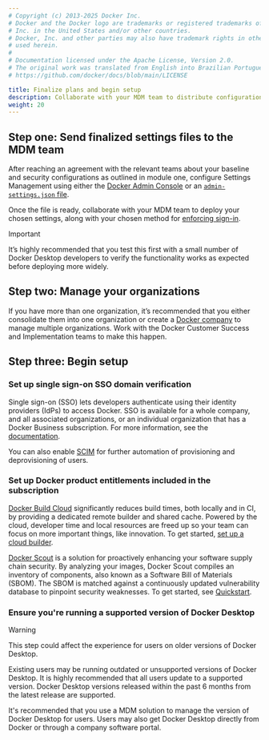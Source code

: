 ```yaml
---
# Copyright (c) 2013-2025 Docker Inc.
# Docker and the Docker logo are trademarks or registered trademarks of Docker,
# Inc. in the United States and/or other countries.
# Docker, Inc. and other parties may also have trademark rights in other terms
# used herein.
#
# Documentation licensed under the Apache License, Version 2.0.
# The original work was translated from English into Brazilian Portuguese.
# https://github.com/docker/docs/blob/main/LICENSE

title: Finalize plans and begin setup
description: Collaborate with your MDM team to distribute configurations and set up SSO and Docker product trials.
weight: 20
---
```

## Step one: Send finalized settings files to the MDM team

After reaching an agreement with the relevant teams about your baseline and security configurations as outlined in module one, configure Settings Management using either the [Docker Admin Console](/manuals/security/for-admins/hardened-desktop/settings-management/configure-admin-console.md) or an [`admin-settings.json` file](/manuals/security/for-admins/hardened-desktop/settings-management/configure-json-file.md).

Once the file is ready, collaborate with your MDM team to deploy your chosen settings, along with your chosen method for [enforcing sign-in](/manuals/security/for-admins/enforce-sign-in/_index.md).

> [!IMPORTANT]
>
> It’s highly recommended that you test this first with a small number of Docker Desktop developers to verify the functionality works as expected before deploying more widely.

## Step two: Manage your organizations

If you have more than one organization, it’s recommended that you either consolidate them into one organization or create a [Docker company](/manuals/admin/company/_index.md) to manage multiple organizations. Work with the Docker Customer Success and Implementation teams to make this happen.

## Step three: Begin setup

### Set up single sign-on SSO domain verification

Single sign-on (SSO) lets developers authenticate using their identity providers (IdPs) to access Docker. SSO is available for a whole company, and all associated organizations, or an individual organization that has a Docker Business subscription. For more information, see the [documentation](/manuals/security/for-admins/single-sign-on/_index.md).

You can also enable [SCIM](/manuals/security/for-admins/provisioning/scim.md) for further automation of provisioning and deprovisioning of users.

### Set up Docker product entitlements included in the subscription

[Docker Build Cloud](/manuals/build-cloud/_index.md) significantly reduces build times, both locally and in CI, by providing a dedicated remote builder and shared cache. Powered by the cloud, developer time and local resources are freed up so your team can focus on more important things, like innovation. To get started, [set up a cloud builder](https://app.docker.com/build/).

[Docker Scout](manuals/scout/_index.md) is a solution for proactively enhancing your software supply chain security. By analyzing your images, Docker Scout compiles an inventory of components, also known as a Software Bill of Materials (SBOM). The SBOM is matched against a continuously updated vulnerability database to pinpoint security weaknesses. To get started, see [Quickstart](/manuals/scout/quickstart.md).

### Ensure you're running a supported version of Docker Desktop

> [!WARNING]
>
> This step could affect the experience for users on older versions of Docker Desktop.

Existing users may be running outdated or unsupported versions of Docker Desktop. It is highly recommended that all users update to a supported version. Docker Desktop versions released within the past 6 months from the latest release are supported.

It's recommended that you use a MDM solution to manage the version of Docker Desktop for users. Users may also get Docker Desktop directly from Docker or through a company software portal.
